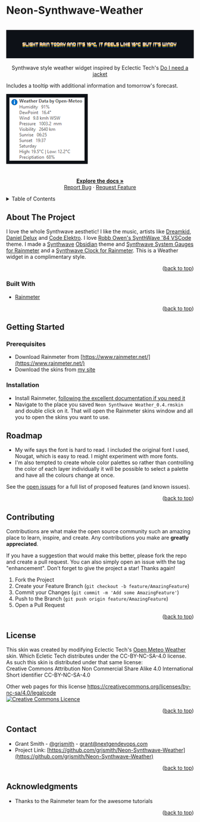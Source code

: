 # Neon-Synthwave-Weather

<div id="top"></div>
<!--
*** Thanks for checking out the Best-README-Template (https://github.com/othneildrew/Best-README-Template). If you have a suggestion
*** that would make this better, please fork the repo and create a pull request
*** or simply open an issue with the tag "enhancement".
*** Don't forget to give the project a star!
*** Thanks again! Now go create something AMAZING! :D
-->

<br />
<div align="center">
  <a href="https://github.com/grjsmith/Neon-Synthwave-Weather"><img src="images/Neon-Synthwave-Weather.png" alt="screenshot of Neon Synthwave Weather for Rainmeter"></a>
  <p>
Synthwave style weather widget inspired by Eclectic Tech's 
  <a href="https://www.deviantart.com/eclectic-tech/art/DINAJ-Do-I-Need-A-Jacket-3-780733053">Do I need a jacket</a>
</div>
<div align="left">
<p>
Includes a tooltip with additional information and tomorrow's forecast.
</p>
<a href="https://github.com/grjsmith/Neon-Synthwave-Weather"><img src="images/Neon-Synthwave-Weather_Tooltip.png" alt="screenshot of Neon Synthwave Weather for Rainmeter"></a>
</div>
<div align="center">
  <br />
  <br />
  <a href="https://github.com/grjsmith/Neon-Synthwave-Weather"><strong>Explore the docs »</strong></a>
  <br />
  <a href="https://github.com/grjsmith/Neon-Synthwave-Weather/issues">Report Bug</a>
  ·
  <a href="https://github.com/grjsmith/Neon-Synthwave-Weather/issues">Request Feature</a>
  </p>
</div>
<!-- TABLE OF CONTENTS -->
<details>
  <summary>Table of Contents</summary>
  <ol>
    <li><a href="#about-the-project">About The Project</a>
      <ul>
        <li><a href="#built-with">Built With</a></li>
      </ul>
    </li>
    <li><a href="#getting-started">Getting Started</a>
      <ul>
        <li><a href="#prerequisites">Prerequisites</a></li>
        <li><a href="#installation">Installation</a></li>
      </ul>
    </li>
    <li><a href="#usage">Usage</a></li>
    <li><a href="#roadmap">Roadmap</a></li>
    <li><a href="#contributing">Contributing</a></li>
    <li><a href="#license">License</a></li>
    <li><a href="#contact">Contact</a></li>
    <li><a href="#acknowledgments">Acknowledgments</a></li>
  </ol>
</details>

## About The Project
I love the whole Synthwave aesthetic! I like the music, artists like [Dreamkid](https://open.spotify.com/artist/0603X4AUnZec4wiHJNsynF), [Daniel Delux](https://open.spotify.com/artist/0OTY72l7CC7ynKzp6N2o5b) and [Code Elektro](https://open.spotify.com/artist/3FIZFOkx25ESPENGx6st5w). I love [Robb Owen's SynthWave '84 VSCode](https://marketplace.visualstudio.com/items?itemName=RobbOwen.synthwave-vscode) theme. I made a [Synthwave](https://github.com/grjsmith/Neon-Synthwave) [Obsidian](https://obsidian.md/) theme and [Synthwave System Gauges for Rainmeter](https://github.com/grjsmith/Neon-Synthwave-Gauges) and a [Synthwave Clock for Rainmeter](https://github.com/grjsmith/Neon-Synthwave-Clock/). This is a Weather widget in a complimentary style.
<p align="right">(<a href="#top">back to top</a>)</p>

### Built With

* [Rainmeter](https://www.rainmeter.net/)

<p align="right">(<a href="#top">back to top</a>)</p>

## Getting Started
### Prerequisites

* Download Rainmeter from [https://www.rainmeter.net/](https://www.rainmeter.net/)
* Download the skins from [my site](https://entropybit.s3.eu-west-1.amazonaws.com/Neon+Synthwave+Weather_0.5.rmskin)

### Installation
* Install Rainmeter, [following the excellent documentation if you need it](https://docs.rainmeter.net/manual/installing-rainmeter/)
* Navigate to the place you saved ``Neon Synthwave Weather_0.4.rmskin`` and double click on it. That will open the Rainmeter skins window and all you to open the skins you want to use.

## Roadmap

* My wife says the font is hard to read. I included the original font I used, Nougat, which is easy to read. I might experiment with more fonts.
* I'm also tempted to create whole color palettes so rather than controlling the color of each layer individually it will be possible to select a palette and have all the colours change at once.

See the [open issues](https://github.com/grjsmith/Neon-Synthwave-Weather/issues) for a full list of proposed features (and known issues).

<p align="right">(<a href="#top">back to top</a>)</p>

## Contributing
Contributions are what make the open source community such an amazing place to learn, inspire, and create. Any contributions you make are **greatly appreciated**.

If you have a suggestion that would make this better, please fork the repo and create a pull request. You can also simply open an issue with the tag "enhancement".
Don't forget to give the project a star! Thanks again!

1. Fork the Project
2. Create your Feature Branch (`git checkout -b feature/AmazingFeature`)
3. Commit your Changes (`git commit -m 'Add some AmazingFeature'`)
4. Push to the Branch (`git push origin feature/AmazingFeature`)
5. Open a Pull Request

<p align="right">(<a href="#top">back to top</a>)</p>

## License
This skin was created by modifying Eclectic Tech's [Open Meteo Weather](https://forum.rainmeter.net/viewtopic.php?t=43158) skin. Which Ecletic Tech distributes under the CC-BY-NC-SA-4.0 license. As such this skin is distributed under that same license:
<br>
Creative Commons Attribution Non Commercial Share Alike 4.0 International
Short identifier
CC-BY-NC-SA-4.0

Other web pages for this license
https://creativecommons.org/licenses/by-nc-sa/4.0/legalcode
<br />
<a rel="license" href="https://creativecommons.org/publicdomain/zero/1.0/deed.en"><img alt="Creative Commons Licence" style="border-width:0" src="https://mirrors.creativecommons.org/presskit/buttons/88x31/png/cc-zero.png" width=100 /></a>

<p align="right">(<a href="#top">back to top</a>)</p>

## Contact

* Grant Smith - [@grjsmith](https://twitter.com/grjsmith) - grant@nextgendevops.com
* Project Link: [https://github.com/grjsmith/Neon-Synthwave-Weather](https://github.com/grjsmith/Neon-Synthwave-Weather)

<p align="right">(<a href="#top">back to top</a>)</p>

<!-- ACKNOWLEDGMENTS -->
## Acknowledgments
* Thanks to the Rainmeter team for the awesome tutorials

<p align="right">(<a href="#top">back to top</a>)</p>